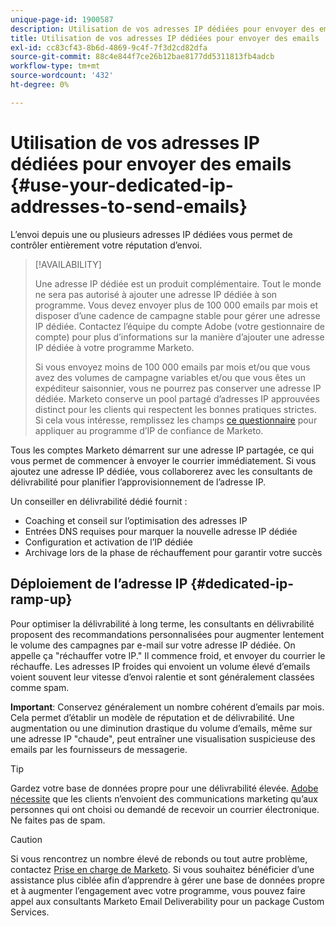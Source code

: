 ```yaml
---
unique-page-id: 1900587
description: Utilisation de vos adresses IP dédiées pour envoyer des emails - Documents Marketo - Documentation du produit
title: Utilisation de vos adresses IP dédiées pour envoyer des emails
exl-id: cc83cf43-8b6d-4869-9c4f-7f3d2cd82dfa
source-git-commit: 88c4e844f7ce26b12bae8177dd5311813fb4adcb
workflow-type: tm+mt
source-wordcount: '432'
ht-degree: 0%

---
```


# Utilisation de vos adresses IP dédiées pour envoyer des emails {#use-your-dedicated-ip-addresses-to-send-emails}

L’envoi depuis une ou plusieurs adresses IP dédiées vous permet de contrôler entièrement votre réputation d’envoi.

>[!AVAILABILITY]
>
>Une adresse IP dédiée est un produit complémentaire. Tout le monde ne sera pas autorisé à ajouter une adresse IP dédiée à son programme. Vous devez envoyer plus de 100 000 emails par mois et disposer d’une cadence de campagne stable pour gérer une adresse IP dédiée. Contactez l’équipe du compte Adobe (votre gestionnaire de compte) pour plus d’informations sur la manière d’ajouter une adresse IP dédiée à votre programme Marketo.
>
>Si vous envoyez moins de 100 000 emails par mois et/ou que vous avez des volumes de campagne variables et/ou que vous êtes un expéditeur saisonnier, vous ne pourrez pas conserver une adresse IP dédiée. Marketo conserve un pool partagé d’adresses IP approuvées distinct pour les clients qui respectent les bonnes pratiques strictes. Si cela vous intéresse, remplissez les champs [ce questionnaire](https://na-sjg.marketo.com/lp/marketoprivacydemo/Trusted-IP-Sending-Range-Program.html) pour appliquer au programme d’IP de confiance de Marketo.

Tous les comptes Marketo démarrent sur une adresse IP partagée, ce qui vous permet de commencer à envoyer le courrier immédiatement. Si vous ajoutez une adresse IP dédiée, vous collaborerez avec les consultants de délivrabilité pour planifier l’approvisionnement de l’adresse IP.

Un conseiller en délivrabilité dédié fournit :

* Coaching et conseil sur l’optimisation des adresses IP
* Entrées DNS requises pour marquer la nouvelle adresse IP dédiée
* Configuration et activation de l’IP dédiée
* Archivage lors de la phase de réchauffement pour garantir votre succès

## Déploiement de l’adresse IP {#dedicated-ip-ramp-up}

Pour optimiser la délivrabilité à long terme, les consultants en délivrabilité proposent des recommandations personnalisées pour augmenter lentement le volume des campagnes par e-mail sur votre adresse IP dédiée. On appelle ça &quot;réchauffer votre IP.&quot; Il commence froid, et envoyer du courrier le réchauffe. Les adresses IP froides qui envoient un volume élevé d’emails voient souvent leur vitesse d’envoi ralentie et sont généralement classées comme spam.

**Important**: Conservez généralement un nombre cohérent d’emails par mois. Cela permet d’établir un modèle de réputation et de délivrabilité. Une augmentation ou une diminution drastique du volume d’emails, même sur une adresse IP &quot;chaude&quot;, peut entraîner une visualisation suspicieuse des emails par les fournisseurs de messagerie.

>[!TIP]
>
>Gardez votre base de données propre pour une délivrabilité élevée. [Adobe nécessite](https://www.adobe.com/legal/terms/aup.html) que les clients n’envoient des communications marketing qu’aux personnes qui ont choisi ou demandé de recevoir un courrier électronique. Ne faites pas de spam.

>[!CAUTION]
>
>Si vous rencontrez un nombre élevé de rebonds ou tout autre problème, contactez [Prise en charge de Marketo](https://nation.marketo.com/t5/Support/ct-p/Support). Si vous souhaitez bénéficier d’une assistance plus ciblée afin d’apprendre à gérer une base de données propre et à augmenter l’engagement avec votre programme, vous pouvez faire appel aux consultants Marketo Email Deliverability pour un package Custom Services.
